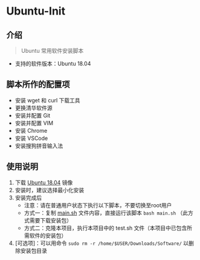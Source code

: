 # Ubuntu-Init

## 介绍

> Ubuntu 常用软件安装脚本

* 支持的软件版本：Ubuntu 18.04

## 脚本所作的配置项

* 安装 wget 和 curl 下载工具
* 更换清华软件源
* 安装并配置 Git
* 安装并配置 VIM
* 安装 Chrome
* 安装 VSCode
* 安装搜狗拼音输入法

## 使用说明

1. 下载 [Ubuntu 18.04](https://mirrors4.tuna.tsinghua.edu.cn/ubuntu-releases/18.04.6/ubuntu-18.04.6-desktop-amd64.iso) 镜像
2. 安装时，建议选择最小化安装
3. 安装完成后
    * 注意：请在普通用户状态下执行以下脚本，不要切换至root用户
    * 方式一：复制 [main.sh](./main.sh) 文件内容，直接运行该脚本 `bash main.sh` （此方式需要下载安装包）
    * 方式二：克隆本项目，执行本项目中的 test.sh 文件（本项目中已包含所需软件的安装包）
4. [可选项]：可以用命令 `sudo rm -r /home/$USER/Downloads/Software/` 以删除安装包目录
